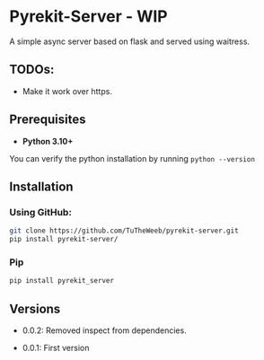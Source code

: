 # Pyrekit-Server - WIP

A simple async server based on flask and served using waitress.

## TODOs:
- Make it work over https.

## Prerequisites

- **Python 3.10+**

You can verify the python installation by running `python --version`

## Installation

### Using GitHub:
```bash
git clone https://github.com/TuTheWeeb/pyrekit-server.git
pip install pyrekit-server/
```

### Pip
```bash
pip install pyrekit_server
```

## Versions

- 0.0.2:
    Removed inspect from dependencies.

- 0.0.1:
    First version
